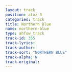 ```yaml
---
layout: track
position: atoz-3
categories: track
title: Northern Blue
name: northern-blue
type: ahfow_track
track-id: 355
track-lyrics: 
track-author: 
track-sort: "NORTHERN BLUE"
track-alpha: N
track-original: 
---
```

